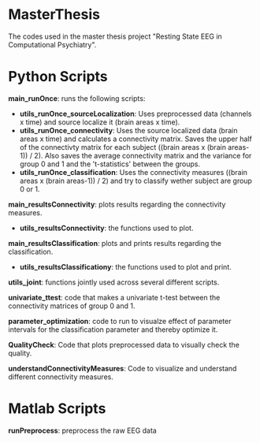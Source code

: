 # MasterThesis
The codes used in the master thesis project "Resting State EEG in Computational Psychiatry".

# Python Scripts
**main_runOnce**: runs the following scripts:  
* **utils_runOnce_sourceLocalization**: Uses preprocessed data (channels x time) and source localize it (brain areas x time).  
* **utils_runOnce_connectivity**: Uses the source localized data (brain areas x time) and calculates a connectivity matrix. Saves the upper half of the connectivty matrix for each subject ((brain areas x (brain areas-1)) / 2). Also saves the average connectivity matrix and the variance for group 0 and 1 and the 't-statistics' between the groups.  
* **utils_runOnce_classification**: Uses the connectivity measures ((brain areas x (brain areas-1)) / 2) and try to classify wether subject are group 0 or 1. 




**main_resultsConnectivity**: plots results regarding the connectivity measures.
* **utils_resultsConnectivity**: the functions used to plot.




**main_resultsClassification**: plots and prints results regarding the classification.
* **utils_resultsClassificationy**: the functions used to plot and print. 



**utils_joint**: functions jointly used across several different scripts.

**univariate_ttest**: code that makes a univariate t-test between the connectivity matrices of group 0 and 1.

**parameter_optimization**: code to run to visualze effect of parameter intervals for the classification parameter and thereby optimize it.

**QualityCheck**: Code that plots preprocessed data to visually check the quality.

**understandConnectivityMeasures**: Code to visualize and understand different connectivity measures.

# Matlab Scripts
**runPreprocess**: preprocess the raw EEG data




